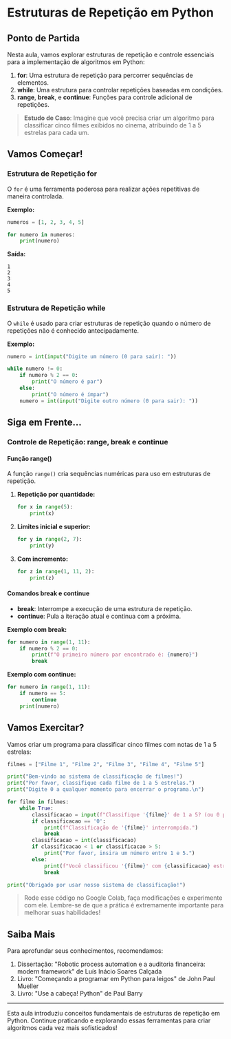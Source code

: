 # Estruturas de Repetição em Python

## Ponto de Partida

Nesta aula, vamos explorar estruturas de repetição e controle essenciais para a implementação de algoritmos em Python:

1. **for**: Uma estrutura de repetição para percorrer sequências de elementos.
2. **while**: Uma estrutura para controlar repetições baseadas em condições.
3. **range**, **break**, e **continue**: Funções para controle adicional de repetições.

> **Estudo de Caso**: Imagine que você precisa criar um algoritmo para classificar cinco filmes exibidos no cinema, atribuindo de 1 a 5 estrelas para cada um.

## Vamos Começar!

### Estrutura de Repetição for

O `for` é uma ferramenta poderosa para realizar ações repetitivas de maneira controlada.

**Exemplo:**

```python
numeros = [1, 2, 3, 4, 5]

for numero in numeros:
    print(numero)
```

**Saída:**
```
1
2
3
4
5
```

### Estrutura de Repetição while

O `while` é usado para criar estruturas de repetição quando o número de repetições não é conhecido antecipadamente.

**Exemplo:**

```python
numero = int(input("Digite um número (0 para sair): "))

while numero != 0:
    if numero % 2 == 0:
        print("O número é par")
    else:
        print("O número é ímpar")
    numero = int(input("Digite outro número (0 para sair): "))
```

## Siga em Frente...

### Controle de Repetição: range, break e continue

#### Função range()

A função `range()` cria sequências numéricas para uso em estruturas de repetição.

1. **Repetição por quantidade:**
   ```python
   for x in range(5):
       print(x)
   ```

2. **Limites inicial e superior:**
   ```python
   for y in range(2, 7):
       print(y)
   ```

3. **Com incremento:**
   ```python
   for z in range(1, 11, 2):
       print(z)
   ```

#### Comandos break e continue

- **break**: Interrompe a execução de uma estrutura de repetição.
- **continue**: Pula a iteração atual e continua com a próxima.

**Exemplo com break:**

```python
for numero in range(1, 11):
    if numero % 2 == 0:
        print(f"O primeiro número par encontrado é: {numero}")
        break
```

**Exemplo com continue:**

```python
for numero in range(1, 11):
    if numero == 5:
        continue
    print(numero)
```

## Vamos Exercitar?

Vamos criar um programa para classificar cinco filmes com notas de 1 a 5 estrelas:

```python
filmes = ["Filme 1", "Filme 2", "Filme 3", "Filme 4", "Filme 5"]

print("Bem-vindo ao sistema de classificação de filmes!")
print("Por favor, classifique cada filme de 1 a 5 estrelas.")
print("Digite 0 a qualquer momento para encerrar o programa.\n")

for filme in filmes:
    while True:
        classificacao = input(f"Classifique '{filme}' de 1 a 5? (ou 0 para parar): ")
        if classificacao == '0':
            print(f"Classificação de '{filme}' interrompida.")
            break
        classificacao = int(classificacao)
        if classificacao < 1 or classificacao > 5:
            print("Por favor, insira um número entre 1 e 5.")
        else:
            print(f"Você classificou '{filme}' com {classificacao} estrelas.\n")
            break

print("Obrigado por usar nosso sistema de classificação!")
```

> Rode esse código no Google Colab, faça modificações e experimente com ele. Lembre-se de que a prática é extremamente importante para melhorar suas habilidades!

## Saiba Mais

Para aprofundar seus conhecimentos, recomendamos:

1. Dissertação: "Robotic process automation e a auditoria financeira: modern framework" de Luís Inácio Soares Calçada
2. Livro: "Começando a programar em Python para leigos" de John Paul Mueller
3. Livro: "Use a cabeça! Python" de Paul Barry

---

Esta aula introduziu conceitos fundamentais de estruturas de repetição em Python. Continue praticando e explorando essas ferramentas para criar algoritmos cada vez mais sofisticados!